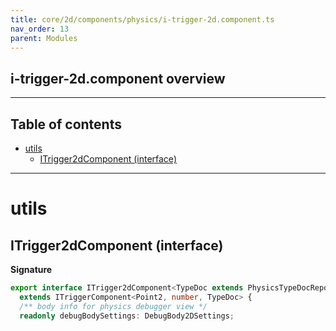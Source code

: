 ```yaml
---
title: core/2d/components/physics/i-trigger-2d.component.ts
nav_order: 13
parent: Modules
---
```


## i-trigger-2d.component overview

---

<h2 class="text-delta">Table of contents</h2>

- [utils](#utils)
  - [ITrigger2dComponent (interface)](#itrigger2dcomponent-interface)

---

# utils

## ITrigger2dComponent (interface)

**Signature**

```ts
export interface ITrigger2dComponent<TypeDoc extends PhysicsTypeDocRepo2D = PhysicsTypeDocRepo2D>
  extends ITriggerComponent<Point2, number, TypeDoc> {
  /** body info for physics debugger view */
  readonly debugBodySettings: DebugBody2DSettings;
```
